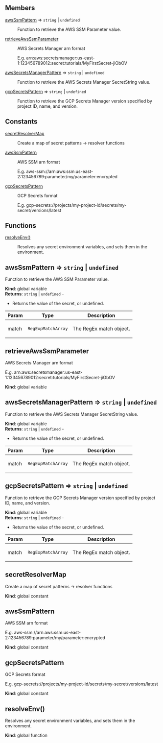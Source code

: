 ## Members

<dl>
<dt><a href="#awsSsmPattern">awsSsmPattern</a> ⇒ <code>string</code> | <code>undefined</code></dt>
<dd><p>Function to retrieve the AWS SSM Parameter value.</p></dd>
<dt><a href="#retrieveAwsSsmParameter">retrieveAwsSsmParameter</a></dt>
<dd><p>AWS Secrets Manager arn format</p>
<p>E.g. arn:aws:secretsmanager:us-east-1:123456789012:secret:tutorials/MyFirstSecret-jiObOV</p></dd>
<dt><a href="#awsSecretsManagerPattern">awsSecretsManagerPattern</a> ⇒ <code>string</code> | <code>undefined</code></dt>
<dd><p>Function to retrieve the AWS Secrets Manager SecretString value.</p></dd>
<dt><a href="#gcpSecretsPattern">gcpSecretsPattern</a> ⇒ <code>string</code> | <code>undefined</code></dt>
<dd><p>Function to retrieve the GCP Secrets Manager version specified by project ID, name, and version.</p></dd>
</dl>

## Constants

<dl>
<dt><a href="#secretResolverMap">secretResolverMap</a></dt>
<dd><p>Create a map of secret patterns -&gt; resolver functions</p></dd>
<dt><a href="#awsSsmPattern">awsSsmPattern</a></dt>
<dd><p>AWS SSM arn format</p>
<p>E.g. aws-ssm://arn:aws:ssm:us-east-2:123456789:parameter/my/parameter:encrypted</p></dd>
<dt><a href="#gcpSecretsPattern">gcpSecretsPattern</a></dt>
<dd><p>GCP Secrets format</p>
<p>E.g. gcp-secrets://projects/my-project-id/secrets/my-secret/versions/latest</p></dd>
</dl>

## Functions

<dl>
<dt><a href="#resolveEnv">resolveEnv()</a></dt>
<dd><p>Resolves any secret environment variables, and sets them in the environment.</p></dd>
</dl>

<a name="awsSsmPattern"></a>

## awsSsmPattern ⇒ <code>string</code> \| <code>undefined</code>

<p>Function to retrieve the AWS SSM Parameter value.</p>

**Kind**: global variable  
**Returns**: <code>string</code> \| <code>undefined</code> - <ul>
<li>Returns the value of the secret, or undefined.</li>
</ul>  

| Param | Type | Description |
| --- | --- | --- |
| match | <code>RegExpMatchArray</code> | <p>The RegEx match object.</p> |

<a name="retrieveAwsSsmParameter"></a>

## retrieveAwsSsmParameter

<p>AWS Secrets Manager arn format</p>
<p>E.g. arn:aws:secretsmanager:us-east-1:123456789012:secret:tutorials/MyFirstSecret-jiObOV</p>

**Kind**: global variable  
<a name="awsSecretsManagerPattern"></a>

## awsSecretsManagerPattern ⇒ <code>string</code> \| <code>undefined</code>

<p>Function to retrieve the AWS Secrets Manager SecretString value.</p>

**Kind**: global variable  
**Returns**: <code>string</code> \| <code>undefined</code> - <ul>
<li>Returns the value of the secret, or undefined.</li>
</ul>  

| Param | Type | Description |
| --- | --- | --- |
| match | <code>RegExpMatchArray</code> | <p>The RegEx match object.</p> |

<a name="gcpSecretsPattern"></a>

## gcpSecretsPattern ⇒ <code>string</code> \| <code>undefined</code>

<p>Function to retrieve the GCP Secrets Manager version specified by project ID, name, and version.</p>

**Kind**: global variable  
**Returns**: <code>string</code> \| <code>undefined</code> - <ul>
<li>Returns the value of the secret, or undefined.</li>
</ul>  

| Param | Type | Description |
| --- | --- | --- |
| match | <code>RegExpMatchArray</code> | <p>The RegEx match object.</p> |

<a name="secretResolverMap"></a>

## secretResolverMap

<p>Create a map of secret patterns -&gt; resolver functions</p>

**Kind**: global constant  
<a name="awsSsmPattern"></a>

## awsSsmPattern

<p>AWS SSM arn format</p>
<p>E.g. aws-ssm://arn:aws:ssm:us-east-2:123456789:parameter/my/parameter:encrypted</p>

**Kind**: global constant  
<a name="gcpSecretsPattern"></a>

## gcpSecretsPattern

<p>GCP Secrets format</p>
<p>E.g. gcp-secrets://projects/my-project-id/secrets/my-secret/versions/latest</p>

**Kind**: global constant  
<a name="resolveEnv"></a>

## resolveEnv()

<p>Resolves any secret environment variables, and sets them in the environment.</p>

**Kind**: global function  
